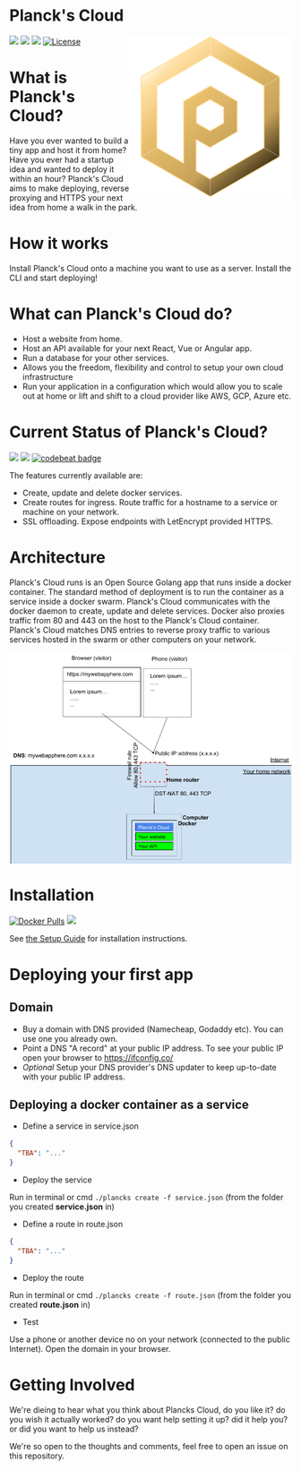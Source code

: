 # Planck's Cloud
<img align="right" width="290" height="290" src="docs/logo.png" />

[![](https://images.microbadger.com/badges/version/planckscloud/plancks-cloud.svg)](https://microbadger.com/images/planckscloud/plancks-cloud "Get your own version badge on microbadger.com")&nbsp;<a href="https://trello.com/b/NutXeZwS/plancks-roadmap"><img src="https://img.shields.io/badge/Roadmap-Trello-brightgreen.svg" /></a>
<a href="https://coggle.it/diagram/XEgmhoO3UopF8htc/t/logo"><img src="https://img.shields.io/badge/Ideas-Coggle-brightgreen.svg" /></a>&nbsp;[![License](http://img.shields.io/:license-mit-blue.svg?style=flat)](http://badges.mit-license.org)

# What is Planck's Cloud?

Have you ever wanted to build a tiny app and host it from home? Have you ever had a startup idea and wanted to deploy it within an hour? Planck's Cloud aims to make deploying, reverse proxying and HTTPS your next idea from home a walk in the park.

# How it works

Install Planck's Cloud onto a machine you want to use as a server. Install the CLI and start deploying! 

# What can Planck's Cloud do?

- Host a website from home.
- Host an API available for your next React, Vue or Angular app.
- Run a database for your other services.
- Allows you the freedom, flexibility and control to setup your own cloud infrastructure
- Run your application in a configuration which would allow you to scale out at home or lift and shift to a cloud provider like AWS, GCP, Azure etc.

# Current Status of Planck's Cloud?
<img src="https://goreportcard.com/badge/github.com/plancks-cloud/plancks-cloud">&nbsp;<a href="https://codeclimate.com/github/plancks-cloud/plancks-cloud/maintainability"><img src="https://api.codeclimate.com/v1/badges/81aff827de3938808c2d/maintainability" /></a>&nbsp;[![codebeat badge](https://codebeat.co/badges/25407218-e856-4f5e-ac7c-9d045dc0fe5a)](https://codebeat.co/projects/github-com-plancks-cloud-plancks-cloud-master)

The features currently available are:
- Create, update and delete docker services.
- Create routes for ingress. Route traffic for a hostname to a service or machine on your network.
- SSL offloading. Expose endpoints with LetEncrypt provided HTTPS.

# Architecture

Planck's Cloud runs is an Open Source Golang app that runs inside a docker container. The standard method of deployment is to run the container as a service inside a docker swarm. Planck's Cloud communicates with the docker daemon to create, update and delete services. Docker also proxies traffic from 80 and 443 on the host to the Planck's Cloud container. Planck's Cloud matches DNS entries to reverse proxy traffic to various services hosted in the swarm or other computers on your network.

<img align="center" width="800" src="docs/pc-arch.png" />


# Installation
[![Docker Pulls](https://img.shields.io/docker/pulls/planckscloud/plancks-cloud.svg?maxAge=86400)](https://hub.docker.com/r/planckscloud/plancks-cloud)
<img src="https://europe-west1-captains-badges.cloudfunctions.net/function-clone-badge-pc?project=plancks-cloud/plancks-cloud" /><br />

See <a href="docs/setup.md">the Setup Guide</a> for installation instructions.

# Deploying your first app
## Domain
- Buy a domain with DNS provided (Namecheap, Godaddy etc). You can use one you already own.
- Point a DNS "A record" at your public IP address. To see your public IP open your browser to https://ifconfig.co/
- *Optional* Setup your DNS provider's DNS updater to keep up-to-date with your public IP address.
## Deploying a docker container as a service
- Define a service in service.json
```json
{ 
  "TBA": "..."
}
```
- Deploy the service

Run in terminal or cmd `./plancks create -f service.json` (from the folder you created **service.json** in)

- Define a route in route.json
```json
{ 
  "TBA": "..."
}
```
- Deploy the route

Run in terminal or cmd `./plancks create -f route.json` (from the folder you created **route.json** in)
- Test

Use a phone or another device no on your network (connected to the public Internet). Open the domain in your browser.

# Getting Involved

We're dieing to hear what you think about Plancks Cloud, do you like it? do you wish it actually worked? do you want help setting it up? did it help you? or did you want to help us instead?

We're so open to the thoughts and comments, feel free to open an issue on this repository.
